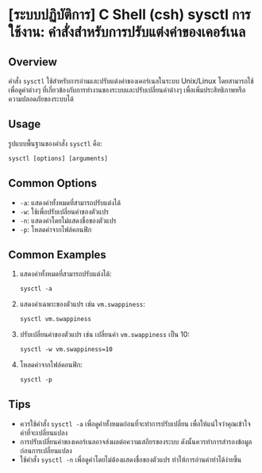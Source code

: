 # [ระบบปฏิบัติการ] C Shell (csh) sysctl การใช้งาน: คำสั่งสำหรับการปรับแต่งค่าของเคอร์เนล

## Overview
คำสั่ง `sysctl` ใช้สำหรับการอ่านและปรับแต่งค่าของเคอร์เนลในระบบ Unix/Linux โดยสามารถใช้เพื่อดูค่าต่างๆ ที่เกี่ยวข้องกับการทำงานของระบบและปรับเปลี่ยนค่าต่างๆ เพื่อเพิ่มประสิทธิภาพหรือความปลอดภัยของระบบได้

## Usage
รูปแบบพื้นฐานของคำสั่ง `sysctl` คือ:

```csh
sysctl [options] [arguments]
```

## Common Options
- `-a`: แสดงค่าทั้งหมดที่สามารถปรับแต่งได้
- `-w`: ใช้เพื่อปรับเปลี่ยนค่าของตัวแปร
- `-n`: แสดงค่าโดยไม่แสดงชื่อของตัวแปร
- `-p`: โหลดค่าจากไฟล์คอนฟิก

## Common Examples
1. แสดงค่าทั้งหมดที่สามารถปรับแต่งได้:
   ```csh
   sysctl -a
   ```

2. แสดงค่าเฉพาะของตัวแปร เช่น `vm.swappiness`:
   ```csh
   sysctl vm.swappiness
   ```

3. ปรับเปลี่ยนค่าของตัวแปร เช่น เปลี่ยนค่า `vm.swappiness` เป็น 10:
   ```csh
   sysctl -w vm.swappiness=10
   ```

4. โหลดค่าจากไฟล์คอนฟิก:
   ```csh
   sysctl -p
   ```

## Tips
- ควรใช้คำสั่ง `sysctl -a` เพื่อดูค่าทั้งหมดก่อนที่จะทำการปรับเปลี่ยน เพื่อให้แน่ใจว่าคุณเข้าใจค่าที่จะเปลี่ยนแปลง
- การปรับเปลี่ยนค่าของเคอร์เนลอาจส่งผลต่อความเสถียรของระบบ ดังนั้นควรทำการสำรองข้อมูลก่อนการเปลี่ยนแปลง
- ใช้คำสั่ง `sysctl -n` เพื่อดูค่าโดยไม่ต้องแสดงชื่อของตัวแปร ทำให้การอ่านค่าทำได้ง่ายขึ้น